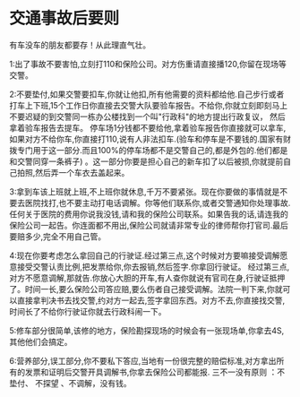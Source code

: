 # 交通事故后要则

有车没车的朋友都要存！从此理直气壮。

1:出了事故不要害怕,立刻打110和保险公司。对方伤重请直接播120,你留在现场等交警。

2:不要垫付,如果交警要扣车,你就让他扣,所有他需要的资料都给他.自己步行或者打车上下班,15个工作日你直接去交警大队要验车报告。不给你,你就立刻即刻马上不要迟疑的到交警同一栋办公楼找到一个叫"行政科"的地方提出行政复议， 然后拿着验车报告去提车。
停车场1分钱都不要给他,拿着验车报告你直接就可以拿车,如果对方不给你车,你直接打110,说有人非法扣车.(验车和停车是不要钱的.国家有财拨专门用于这一部分.而且100%的停车场都不是交警自己的,都是外包的.他们都是和交警同穿一条裤子) 。这一部分你要是担心自己的新车扣了以后被损,你就提前自己拍照,然后弄一个车衣去盖起来。

3:拿到车该上班就上班,不上班你就休息,千万不要紧张。现在你要做的事情就是不要去医院找打,也不要主动打电话调解。你等他们联系你,或者交警通知你处理事故.任何关于医院的费用你说我没钱,请和我的保险公司联系。如果告我的话,请连我的保险公司一起告。你连面都不用出,保险公司就请非常专业的律师帮你打官司.最后要赔多少,完全不用自己管。

4:现在你要考虑怎么拿回自己的行驶证.经过第三点,这个时候对方要嘛接受调解愿意接受交警认责比例,把发票给你,你去报销,然后签字.你拿回行驶证。 经过第三点,对方不愿意调解,那就告.你放心大胆的开车,有人查你就说有官司在身,行驶证抵押了。时间一长,要么保险公司答应赔,要么伤者自己接受调解。法院一判下来,你就可以直接拿判决书去找交警,约对方一起去,签字拿回东西。对方不去,你直接找交警,时间长了不给你行驶证你就去行政科闹一下。

5:修车部分很简单,该修的地方，保险勘探现场的时候会有一张现场单,你拿去4S,其他他们会搞定。

6:营养部分,误工部分,你不要私下答应,当地有一份很完整的赔偿标准,对方拿出所有的发票和证明后交警开具调解书,你拿去保险公司都能报.
三不一没有原则 ：不垫付、 不探望 、不调解，没有钱。
